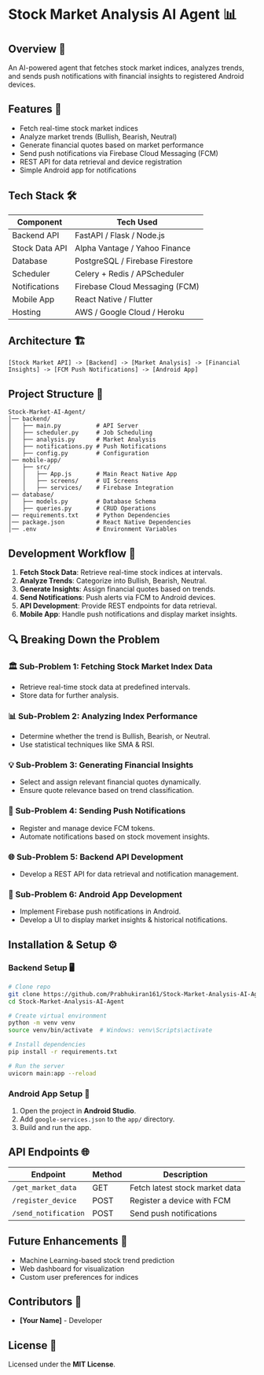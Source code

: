 # Stock Market Analysis AI Agent 📊

## Overview 🎯
An AI-powered agent that fetches stock market indices, analyzes trends, and sends push notifications with financial insights to registered Android devices.

## Features 🚀
- Fetch real-time stock market indices
- Analyze market trends (Bullish, Bearish, Neutral)
- Generate financial quotes based on market performance
- Send push notifications via Firebase Cloud Messaging (FCM)
- REST API for data retrieval and device registration
- Simple Android app for notifications

## Tech Stack 🛠️
| Component         | Tech Used                         |
|------------------|---------------------------------|
| Backend API      | FastAPI / Flask / Node.js       |
| Stock Data API   | Alpha Vantage / Yahoo Finance  |
| Database         | PostgreSQL / Firebase Firestore |
| Scheduler        | Celery + Redis / APScheduler   |
| Notifications    | Firebase Cloud Messaging (FCM) |
| Mobile App       | React Native / Flutter         |
| Hosting         | AWS / Google Cloud / Heroku    |

## Architecture 🏗️
```
[Stock Market API] -> [Backend] -> [Market Analysis] -> [Financial Insights] -> [FCM Push Notifications] -> [Android App]
```

## Project Structure 📂
```
Stock-Market-AI-Agent/
│── backend/
│   ├── main.py          # API Server
│   ├── scheduler.py     # Job Scheduling
│   ├── analysis.py      # Market Analysis
│   ├── notifications.py # Push Notifications
│   ├── config.py        # Configuration
│── mobile-app/
│   ├── src/
│   │   ├── App.js       # Main React Native App
│   │   ├── screens/     # UI Screens
│   │   ├── services/    # Firebase Integration
│── database/
│   ├── models.py        # Database Schema
│   ├── queries.py       # CRUD Operations
│── requirements.txt     # Python Dependencies
│── package.json         # React Native Dependencies
│── .env                 # Environment Variables
```

## Development Workflow 🔄
1. **Fetch Stock Data**: Retrieve real-time stock indices at intervals.
2. **Analyze Trends**: Categorize into Bullish, Bearish, Neutral.
3. **Generate Insights**: Assign financial quotes based on trends.
4. **Send Notifications**: Push alerts via FCM to Android devices.
5. **API Development**: Provide REST endpoints for data retrieval.
6. **Mobile App**: Handle push notifications and display market insights.

## 🔍 Breaking Down the Problem

### 🏛 Sub-Problem 1: Fetching Stock Market Index Data
- Retrieve real-time stock data at predefined intervals.
- Store data for further analysis.

### 📊 Sub-Problem 2: Analyzing Index Performance
- Determine whether the trend is Bullish, Bearish, or Neutral.
- Use statistical techniques like SMA & RSI.

### 💡 Sub-Problem 3: Generating Financial Insights
- Select and assign relevant financial quotes dynamically.
- Ensure quote relevance based on trend classification.

### 📩 Sub-Problem 4: Sending Push Notifications
- Register and manage device FCM tokens.
- Automate notifications based on stock movement insights.

### 🌐 Sub-Problem 5: Backend API Development
- Develop a REST API for data retrieval and notification management.

### 📱 Sub-Problem 6: Android App Development
- Implement Firebase push notifications in Android.
- Develop a UI to display market insights & historical notifications.



## Installation & Setup ⚙️
### Backend Setup 🖥️
```bash
# Clone repo
git clone https://github.com/Prabhukiran161/Stock-Market-Analysis-AI-Agent.git
cd Stock-Market-Analysis-AI-Agent

# Create virtual environment
python -m venv venv
source venv/bin/activate  # Windows: venv\Scripts\activate

# Install dependencies
pip install -r requirements.txt

# Run the server
uvicorn main:app --reload
```
### Android App Setup 📱
1. Open the project in **Android Studio**.
2. Add `google-services.json` to the `app/` directory.
3. Build and run the app.

## API Endpoints 🌐
| Endpoint            | Method | Description                    |
|--------------------|--------|--------------------------------|
| `/get_market_data` | GET    | Fetch latest stock market data |
| `/register_device` | POST   | Register a device with FCM     |
| `/send_notification` | POST  | Send push notifications        |

## Future Enhancements 🔮
- Machine Learning-based stock trend prediction
- Web dashboard for visualization
- Custom user preferences for indices

## Contributors 🤝
- **[Your Name]** - Developer

## License 📜
Licensed under the **MIT License**.

